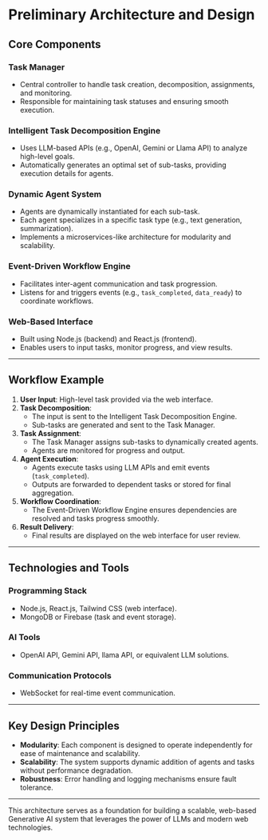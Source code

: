 # Preliminary Architecture and Design

## Core Components

### Task Manager
- Central controller to handle task creation, decomposition, assignments, and monitoring.
- Responsible for maintaining task statuses and ensuring smooth execution.

### Intelligent Task Decomposition Engine
- Uses LLM-based APIs (e.g., OpenAI, Gemini or Llama API) to analyze high-level goals.
- Automatically generates an optimal set of sub-tasks, providing execution details for agents.

### Dynamic Agent System
- Agents are dynamically instantiated for each sub-task.
- Each agent specializes in a specific task type (e.g., text generation, summarization).
- Implements a microservices-like architecture for modularity and scalability.

### Event-Driven Workflow Engine
- Facilitates inter-agent communication and task progression.
- Listens for and triggers events (e.g., `task_completed`, `data_ready`) to coordinate workflows.

### Web-Based Interface
- Built using Node.js (backend) and React.js (frontend).
- Enables users to input tasks, monitor progress, and view results.

---

## Workflow Example
1. **User Input**: High-level task provided via the web interface.
2. **Task Decomposition**:
   - The input is sent to the Intelligent Task Decomposition Engine.
   - Sub-tasks are generated and sent to the Task Manager.
3. **Task Assignment**:
   - The Task Manager assigns sub-tasks to dynamically created agents.
   - Agents are monitored for progress and output.
4. **Agent Execution**:
   - Agents execute tasks using LLM APIs and emit events (`task_completed`).
   - Outputs are forwarded to dependent tasks or stored for final aggregation.
5. **Workflow Coordination**:
   - The Event-Driven Workflow Engine ensures dependencies are resolved and tasks progress smoothly.
6. **Result Delivery**:
   - Final results are displayed on the web interface for user review.

---

## Technologies and Tools

### Programming Stack
- Node.js, React.js, Tailwind CSS (web interface).
- MongoDB or Firebase (task and event storage).

### AI Tools
- OpenAI API, Gemini API, llama API, or equivalent LLM solutions.

### Communication Protocols
- WebSocket for real-time event communication.

---

## Key Design Principles
- **Modularity**: Each component is designed to operate independently for ease of maintenance and scalability.
- **Scalability**: The system supports dynamic addition of agents and tasks without performance degradation.
- **Robustness**: Error handling and logging mechanisms ensure fault tolerance.

---

This architecture serves as a foundation for building a scalable, web-based Generative AI system that leverages the power of LLMs and modern web technologies.